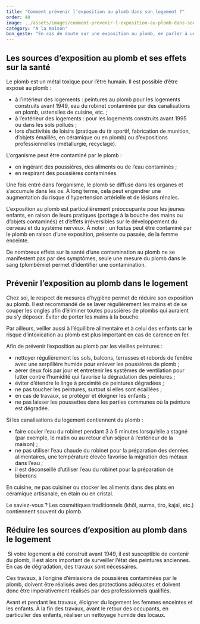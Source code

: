 ```yaml
---
title: "­Comment prévenir l’exposition au plomb dans son logement ?"
order: 40
image: ../assets/images/comment-prevenir-l-exposition-au-plomb-dans-son-logement.jpg
category: "A la maison"
bon_geste: "En cas de doute sur une exposition au plomb, en parler à un médecin."
---
```


## ­Les sources d’exposition au plomb et ses effets sur la santé

Le plomb est un métal toxique pour l’être humain. Il est possible d’être exposé au plomb :
- à l’intérieur des logements : peintures au plomb pour les logements construits avant 1949, eau du robinet contaminée par des canalisations en plomb, ustensiles de cuisine, etc. ;
- à l’extérieur des logements : pour les logements construits avant 1995 ou dans les sols pollués ;
- lors d’activités de loisirs (pratique du tir sportif, fabrication de munition, d’objets émaillés, en céramique ou en plomb) ou d’expositions professionnelles (métallurgie, recyclage).
 
L’organisme peut être contaminé par le plomb : 
- en ingérant des poussières, des aliments ou de l’eau contaminés ;
- en respirant des poussières contaminées.

Une fois entré dans l’organisme, le plomb se diffuse dans les organes et s’accumule dans les os. À long terme, cela peut engendrer une augmentation du risque d’hypertension artérielle et de lésions rénales.
 
L’exposition au plomb est particulièrement préoccupante pour les jeunes enfants, en raison de leurs pratiques (portage à la bouche des mains ou d’objets contaminés) et d’effets irréversibles sur le développement du cerveau et du système nerveux. À noter : un fœtus peut être contaminé par le plomb en raison d’une exposition, présente ou passée, de la femme enceinte.   
 
De nombreux effets sur la santé d’une contamination au plomb ne se manifestent pas par des symptômes, seule une mesure du plomb dans le sang (plombémie) permet d’identifier une contamination. 

## ­Prévenir l’exposition au plomb dans le logement

Chez soi, le respect de mesures d’hygiène permet de réduire son exposition au plomb. Il est recommandé de se laver régulièrement les mains et de se couper les ongles afin d’éliminer toutes poussières de plombs qui auraient pu s’y déposer. Éviter de porter les mains à la bouche.

Par ailleurs, veiller aussi à l’équilibre alimentaire et à celui des enfants car le risque d’intoxication au plomb est plus important en cas de carence en fer. 

Afin de prévenir l’exposition au plomb par les vieilles peintures : 
- nettoyer régulièrement les sols, balcons, terrasses et rebords de fenêtre avec une serpillière humide pour enlever les poussières de plomb ;
- aérer deux fois par jour et entretenir les systèmes de ventilation pour lutter contre l’humidité qui favorise la dégradation des peintures ;
- éviter d’étendre le linge à proximité de peintures dégradées ;
- ne pas toucher les peintures, surtout si elles sont écaillées ;
- en cas de travaux, se protéger et éloigner les enfants ;
- ne pas laisser les poussettes dans les parties communes où la peinture est dégradée.
 
Si les canalisations du logement contiennent du plomb :
- faire couler l’eau du robinet pendant 3 à 5 minutes lorsqu’elle a stagné (par exemple, le matin ou au retour d’un séjour à l’extérieur de la maison) ; 
- ne pas utiliser l’eau chaude du robinet pour la préparation des denrées alimentaires, une température élevée favorise la migration des métaux dans l’eau ;
- il est déconseillé d’utiliser l’eau du robinet pour la préparation de biberons
 
En cuisine, ne pas cuisiner ou stocker les aliments dans des plats en céramique artisanale, en étain ou en cristal.

Le saviez-vous ? Les cosmétiques traditionnels (khôl, surma, tiro, kajal, etc.) contiennent souvent du plomb.

## ­Réduire les sources d’exposition au plomb dans le logement
­
Si votre logement a été construit avant 1949, il est susceptible de contenir du plomb, il est alors important de surveiller l’état des peintures anciennes. En cas de dégradation, des travaux sont nécessaires. 

Ces travaux, à l’origine d’émissions de poussières contaminées par le plomb, doivent être réalisés avec des protections adéquates et doivent donc être impérativement réalisés par des professionnels qualifiés. 

Avant et pendant les travaux, éloigner du logement les femmes enceintes et les enfants. À la fin des travaux, avant le retour des occupants, en particulier des enfants, réaliser un nettoyage humide des locaux.
